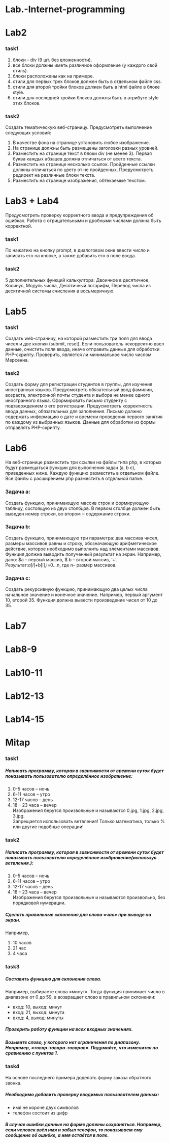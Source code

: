 # Lab.-Internet-programming

# Lab2
### task1
1. блоки - div (9 шт. без вложенности).
2. все блоки должны иметь различное оформление (у каждого свой стиль).
3. блоки расположены как на примере.
4. стили для первых трех блоков должен быть в отдельном файле css.
5. стили для второй тройки блоков должен быть в html файле в блоке style.
6. стили для последней тройки блоков должны быть в атрибуте style этих блоков.
### task2
Создать тематическую веб-страницу. Предусмотреть выполнение следующих условий:
1. В качестве фона на странице установить любое изображение.
2. На странице должны быть размещены заголовки разных уровней.
3. Разместить на странице текст в блоки div (не менее 3). Первая буква
каждых абзацев должна отличаться от всего текста.
4. Разместить на странице несколько ссылок. Пройденные ссылки должны
отличаться по цвету от не пройденных. Предусмотреть редирект на
различные блоки текста.
5. Разместить на странице изображения, обтекаемые текстом.

# Lab3 + Lab4

Предусмотреть проверку корректного ввода и предупреждения об ошибках. Работа с отрицательными и дробными числами
должна быть корректной.
### task1
По нажатию на кнопку prompt, в диалоговом окне ввести число и записать его на кнопке, а также добавить его в поле ввода.
### task2
5 дополнительных функций калькултора: Двоичное в десятичное, Косинус, Модуль числа, Десятичный логарифм, Перевод числа из десятичной системы счисления в восьмеричную.

# Lab5
### task1
Создать web-страницу, на которой разместить три поля для ввода чисел и две кнопки (submit, reset). Если пользователь
некорректно ввел данные, очистить поля ввода, иначе отправить данные для обработки PHP-скрипту.
Проверить, является ли минимальное число числом Мерсенна.
### task2
Создать форму для регистрации студентов в
группы, для изучения иностранных языков. Предусмотреть
обязательный ввод фамилии, возраста, электронной почты студента и
выбора не менее одного иностранного языка. Сформировать письмо
студенту с подтверждением о его регистрации. Предусмотреть
корректность ввода данных, обязательных для заполнения. Письмо
должно содержать информацию о дате и времени проведения первого 
занятия по каждому из выбранных языков. Данные для обработки из
формы отправлять PHP-скрипту.  

# Lab6
На веб-странице разместить три ссылки на
файлы типа php, в которых будут размещаться функции для выполнения
задач (а, b c), приведенных ниже. Каждую функцию разместить в
отдельном файле. Все файлы с расширением php разместить в отдельной
папке.  
### Задача а: 
Создать функцию, принимающую массив строк и формирующую таблицу, состоящую из двух столбцов. В первом столбце должен быть выведен номер строки, во втором ‒ содержание строки. 
### Задача b:
Создать функцию, принимающую три параметра: два массива чисел, размеры массивов равны и строку, обозначающую арифметическое
действие, которое необходимо выполнить над элементами массивов. Функция должна выводить полученный результат на экран. Например, дано: $a – первый массив, $ b – второй массив, ‘+’. Результат:$a[i]+$b[i],i=0…n, где n– размер массивов.  
### Задача c: 
Создать рекурсивную функцию, принимающую два целых числа начальное значение и конечное  значение. Например, первый аргумент 10, второй 35. Функция должна вывести произведение чисел от 10 до 35.  

# Lab7

# Lab8-9

# Lab10-11

# Lab12-13

# Lab14-15


# Mitap

### task1
##### Написать программу, которая в зависимости от времени суток будет показывать пользователю определённое изображение:  
1. 0-5 часов – ночь  
2. 6-11 часов – утро  
3. 12-17 часов – день  
4. 18 – 23 часа – вечер  
Изображения берутся произвольные и называются 0.jpg, 1.jpg, 2.jpg, 3.jpg.  
Запрещается использовать ветвления! Только математика, только % или другие подобные операции!  

### task2
##### Написать программу, которая в зависимости от времени суток будет показывать пользователю определённое изображение(используя ветвления.):  
1. 0-5 часов – ночь  
2. 6-11 часов – утро  
3. 12-17 часов – день  
4. 18 – 23 часа – вечер  
Изображения берутся произвольные и называются произвольно, без порядковой нумерации.  
##### Сделать правильные склонения для слова «час» при выводе на экран.  
Например,  
1. 10 часов  
2. 21 час  
3. 4 часа  

### task3
##### Составить функцию для склонения слова.  
Например, выбираете слова «минут». Тогда функция принимает число в диапазоне от 0 до 59, а возвращает слово в правильном склонении:  
 + вход: 10, выход: минут  
 + вход: 21, выход: минута  
 + вход: 4, выход: минуты  
##### Проверить работу функции на всех входных значениях.  
##### Возьмите слово, у которого нет ограничения по диапазону. Например, «товар-товара-товаров». Подумайте, что изменится по сравнению с пунктов 1.  

### task4
На основе последнего примера доделать форму заказа обратного звонка.  
##### Необходимо добавить проверку вводимых пользователем данных:  
+ имя не короче двух символов  
+ телефон состоит из цифр  
##### В случае ошибки данные на форме должны сохраняться. Например, если человек ввёл имя и забыл телефон, то показываем ему сообщение об ошибке, а имя остаётся в поле.  
